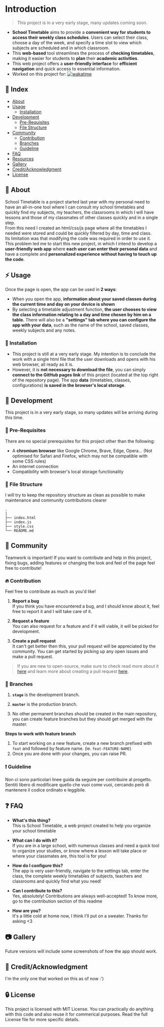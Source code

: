 # Introduction
> This project is in a very early stage, many updates coming soon.
* **School Timetable** aims to provide a **convenient way for students to access their weekly class schedules**. Users can select their class, choose a day of the week, and specify a time slot to view which subjects are scheduled and in which classroom.
* This **web-based** tool streamlines the process of **checking timetables**, making it easier for students to **plan** their **academic activities**.
* This web project offers a **user-friendly interface** for **efficient navigation** and quick access to essential information.
* Worked on this project for: <a href="https://wakatime.com/badge/github/lucAmbr0/SchoolTimetable"><img src="https://wakatime.com/badge/github/lucAmbr0/SchoolTimetable.svg?style=flat" alt="wakatime"></a>

## :ledger: Index

* [About](#beginner-about)
* [Usage](#zap-usage)
  - [Installation](#electric_plug-installation)
* [Development](#wrench-development)
  - [Pre-Requisites](#notebook-pre-requisites)
  - [File Structure](#file_folder-file-structure)
* [Community](#cherry_blossom-community)
  - [Contribution](#fire-contribution)
  - [Branches](#cactus-branches)
  - [Guideline](#exclamation-guideline)  
* [FAQ](#question-faq)
* [Resources](#page_facing_up-resources)
* [Gallery](#camera-gallery)
* [Credit/Acknowledgment](#star2-creditacknowledgment)
* [License](#lock-license)

##  :beginner: About
School Timetable is a project started last year with my personal need to have an all-in-one tool where I can consult my school timetables and quickly find my subjects, my teachers, the classrooms in which I will have lessons and those of my classmates of other classes quickly and in a single step.
<br>
From this need I created an html/css/js page where all the timetables I needed were stored and could be quickly filtered by day, time and class.
<br>
Its limitation was that modifying the code was required in order to use it. This problem led me to start this new project, in which I intend to develop a **user-friendly web app** where **each user can enter their personal data** and have a complete and **personalized experience without having to touch up the code**.

## :zap: Usage
Once the page is open, the app can be used in **2 ways**:
* When you open the app, **information about your saved classes during the current time and day on your device is shown**
* By selecting a timetable adjustment function, **the user chooses to view the class information relating to a day and time chosen by him on a table.**
There will also be a **"settings" tab where you can configure the app with your data**, such as the name of the school, saved classes, weekly subjects and any notes.

###  :electric_plug: Installation
* This project is still at a very early stage. My intention is to conclude the work with a single html file that the user downloads and opens with his web browser, all ready as it is.
* However, it is **not necessary to download the file**, you can simply **connect to the GitHub pages link** of this project (located at the top right of the repository page). The app **data** (timetables, classes, configurations) **is saved in the browser's local storage**.

##  :wrench: Development
This project is in a very early stage, so many updates will be arriving during this time.

### :notebook: Pre-Requisites
There are no special prerequisites for this project other than the following:
* A **chromium browser** like Google Chrome, Brave, Edge, Opera... (Not optimised for Safari and Firefox, which may not be compatible with some CSS rules)
* An internet connection
* Compatibility with browser's local storage functionality

###  :file_folder: File Structure
I will try to keep the repository structure as clean as possible to make maintenance and community contributions clearer

```
.
|
├── index.html
├── index.js
├── style.css
└── README.md
```

## :cherry_blossom: Community

Teamwork is important! If you want to contribute and help in this project, fixing bugs, adding features or changing the look and feel of the page feel free to contribute!

 ###  :fire: Contribution

Feel free to contribute as much as you'd like!

 1. **Report a bug** <br>
 If you think you have encountered a bug, and I should know about it, feel free to report it and I will take care of it.

 2. **Request a feature** <br>
 You can also request for a feature and if it will viable, it will be picked for development.  

 3. **Create a pull request** <br>
 It can't get better then this, your pull request will be appreciated by the community. You can get started by picking up any open issues and make a pull request.

 > If you are new to open-source, make sure to check read more about it [here](https://www.digitalocean.com/community/tutorial_series/an-introduction-to-open-source) and learn more about creating a pull request [here](https://www.digitalocean.com/community/tutorials/how-to-create-a-pull-request-on-github).


 ### :cactus: Branches

1. **`stage`** is the development branch.

2. **`master`** is the production branch.

3. No other permanent branches should be created in the main repository, you can create feature branches but they should get merged with the master.

**Steps to work with feature branch**

1. To start working on a new feature, create a new branch prefixed with `feat` and followed by feature name. (ie. `feat-FEATURE-NAME`)
2. Once you are done with your changes, you can raise PR.

### :exclamation: Guideline
Non ci sono particolari linee guida da seguire per contribuire al progetto.
<br>
Sentiti libero di modificare quello che vuoi come vuoi, cercando però di mantenere il codice ordinato e leggibile.


## :question: FAQ
* **What's this thing?** <br>
This is School Timetable, a web project created to help you organize your school timetable

* **What can I do with it?** <br>
If you are in a large school, with numerous classes and need a quick tool to organize your studies, or know where a lesson will take place or where your classmates are, this tool is for you!

* **How do I configure this?** <br>
The app is very user-friendly, navigate to the settings tab, enter the class, the complete weekly timetables of subjects, teachers and classrooms and quickly find what you need!

* **Can I contribute to this?** <br>
Yes, absolutely! Contributions are always well-accepted! To know more, go to the contribution section of this readme

* **How are you?** <br>
It's a little cold at home now, I think I'll put on a sweater. Thanks for asking <3

##  :camera: Gallery
Future versions will include some screenshots of how the app should work.

## :star2: Credit/Acknowledgment
I'm the only one that worked on this as of now :')

##  :lock: License
This project is licensed with MIT License. You can practically do anything with this code and also reuse it for commerical purposes. Read the full License file for more specific details.
